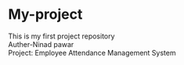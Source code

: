 # My-project
This is my first project repository
<br>
 Auther-Ninad pawar
<br>
Project: Employee Attendance Management System
